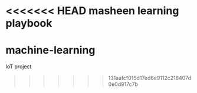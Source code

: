 <<<<<<< HEAD
masheen learning playbook
=======
# machine-learning
IoT project
>>>>>>> 131aafcf015d17ed6e9112c218407d0e0d917c7b
